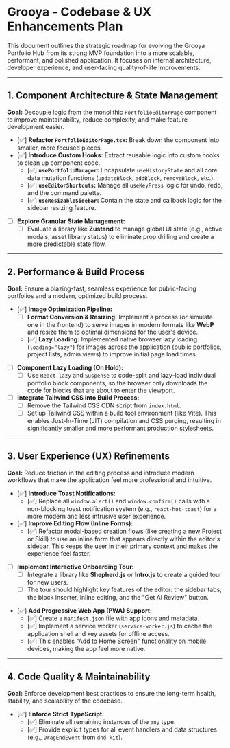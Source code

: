 # Grooya - Codebase & UX Enhancements Plan

This document outlines the strategic roadmap for evolving the Grooya Portfolio Hub from its strong MVP foundation into a more scalable, performant, and polished application. It focuses on internal architecture, developer experience, and user-facing quality-of-life improvements.

---

## 1. Component Architecture & State Management

**Goal:** Decouple logic from the monolithic `PortfolioEditorPage` component to improve maintainability, reduce complexity, and make feature development easier.

- [✅] **Refactor `PortfolioEditorPage.tsx`:** Break down the component into smaller, more focused pieces.
- [✅] **Introduce Custom Hooks:** Extract reusable logic into custom hooks to clean up component code.
    - [✅] **`usePortfolioManager`:** Encapsulate `useHistoryState` and all core data mutation functions (`updateBlock`, `addBlock`, `removeBlock`, etc.).
    - [✅] **`useEditorShortcuts`:** Manage all `useKeyPress` logic for undo, redo, and the command palette.
    - [✅] **`useResizableSidebar`:** Contain the state and callback logic for the sidebar resizing feature.
- [ ] **Explore Granular State Management:**
    - [ ] Evaluate a library like **Zustand** to manage global UI state (e.g., active modals, asset library status) to eliminate prop drilling and create a more predictable state flow.

---

## 2. Performance & Build Process

**Goal:** Ensure a blazing-fast, seamless experience for public-facing portfolios and a modern, optimized build process.

- [✅] **Image Optimization Pipeline:**
    - [ ] **Format Conversion & Resizing:** Implement a process (or simulate one in the frontend) to serve images in modern formats like **WebP** and resize them to optimal dimensions for the user's device.
    - [✅] **Lazy Loading:** Implemented native browser lazy loading (`loading="lazy"`) for images across the application (public portfolios, project lists, admin views) to improve initial page load times.
- [ ] **Component Lazy Loading (On Hold):**
    - [ ] Use `React.lazy` and `Suspense` to code-split and lazy-load individual portfolio block components, so the browser only downloads the code for blocks that are about to enter the viewport.
- [ ] **Integrate Tailwind CSS into Build Process:**
    - [ ] Remove the Tailwind CSS CDN script from `index.html`.
    - [ ] Set up Tailwind CSS within a build tool environment (like Vite). This enables Just-In-Time (JIT) compilation and CSS purging, resulting in significantly smaller and more performant production stylesheets.

---

## 3. User Experience (UX) Refinements

**Goal:** Reduce friction in the editing process and introduce modern workflows that make the application feel more professional and intuitive.

- [✅] **Introduce Toast Notifications:**
    - [✅] Replace all `window.alert()` and `window.confirm()` calls with a non-blocking toast notification system (e.g., `react-hot-toast`) for a more modern and less intrusive user experience.
- [✅] **Improve Editing Flow (Inline Forms):**
    - [✅] Refactor modal-based creation flows (like creating a new Project or Skill) to use an inline form that appears directly within the editor's sidebar. This keeps the user in their primary context and makes the experience feel faster.
- [ ] **Implement Interactive Onboarding Tour:**
    - [ ] Integrate a library like **Shepherd.js** or **Intro.js** to create a guided tour for new users.
    - [ ] The tour should highlight key features of the editor: the sidebar tabs, the block inserter, inline editing, and the "Get AI Review" button.
- [✅] **Add Progressive Web App (PWA) Support:**
    - [✅] Create a `manifest.json` file with app icons and metadata.
    - [✅] Implement a service worker (`service-worker.js`) to cache the application shell and key assets for offline access.
    - [✅] This enables "Add to Home Screen" functionality on mobile devices, making the app feel more native.

---

## 4. Code Quality & Maintainability

**Goal:** Enforce development best practices to ensure the long-term health, stability, and scalability of the codebase.

- [✅] **Enforce Strict TypeScript:**
    - [✅] Eliminate all remaining instances of the `any` type.
    - [✅] Provide explicit types for all event handlers and data structures (e.g., `DragEndEvent` from `dnd-kit`).